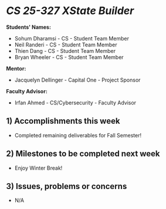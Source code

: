 # *CS 25-327 XState Builder*

**Students' Names:**
 - Sohum Dharamsi - CS - Student Team Member
 - Neil Randeri - CS - Student Team Member
 - Thien Dang - CS - Student Team Member
 - Bryan Wheeler - CS - Student Team Member
   
**Mentor:**
 - Jacquelyn Dellinger - Capital One - Project Sponsor
   
**Faculty Advisor:**
 - Irfan Ahmed - CS/Cybersecurity - Faculty Advisor
 
## 1) Accomplishments this week ##
   - Completed remaining deliverables for Fall Semester!

## 2) Milestones to be completed next week ##
   - Enjoy Winter Break!

## 3) Issues, problems or concerns ##
   - N/A
   
